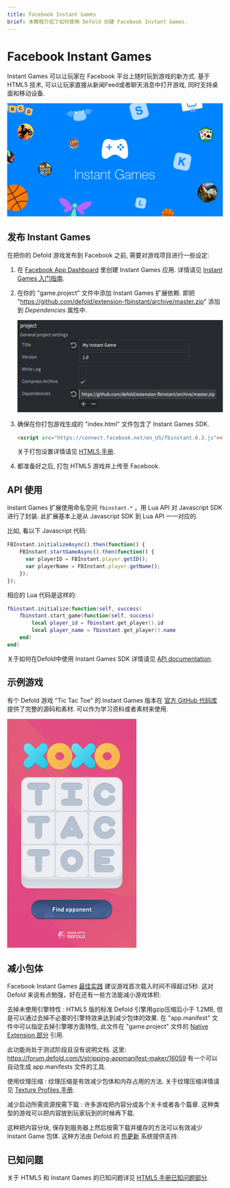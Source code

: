```yaml
---
title: Facebook Instant Games
brief: 本教程介绍了如何使用 Defold 创建 Facebook Instant Games.
---
```


# Facebook Instant Games

Instant Games 可以让玩家在 Facebook 平台上随时玩到游戏的新方式. 基于 HTML5 技术, 可以让玩家直接从新闻Feed或者聊天消息中打开游戏, 同时支持桌面和移动设备.

![InstantGames](images/instant-games/instantgames.png)

## 发布 Instant Games

在把你的 Defold 游戏发布到 Facebook 之前, 需要对游戏项目进行一些设定:

1. 在 [Facebook App Dashboard](https://developers.facebook.com/apps) 里创建 Instant Games 应用. 详情请见 [Instant Games 入门指南](https://developers.facebook.com/docs/games/instant-games/getting-started/game-setup).

2. 在你的 "game.project" 文件中添加 Instant Games 扩展依赖. 即把 "https://github.com/defold/extension-fbinstant/archive/master.zip" 添加到 *Dependencies* 属性中.

   ![Project settings](images/instant-games/game_project.png)

3. 确保在你打包游戏生成的 "index.html" 文件包含了 Instant Games SDK.

   ```html
   <script src="https://connect.facebook.net/en_US/fbinstant.6.3.js"></script>
   ```

   关于打包设置详情请见 [HTML5 手册](/manuals/html5/#customizing-html5-bundle).

4. 都准备好之后, 打包 HTML5 游戏并上传至 Facebook.

## API 使用

Instant Games 扩展使用命名空间 `fbinstant.*` ，用 Lua API 对 Javascript SDK 进行了封装. 此扩展基本上是从 Javascript SDK 到 Lua API 一一对应的.

比如, 看以下 Javascript 代码:

```javascript
FBInstant.initializeAsync().then(function() {
    FBInstant.startGameAsync().then(function() {
      var playerID = FBInstant.player.getID();
      var playerName = FBInstant.player.getName();
    });
});
```

相应的 Lua 代码是这样的:

```lua
fbinstant.initialize(function(self, success)
    fbinstant.start_game(function(self, success)
        local player_id = fbinstant.get_player().id
        local player_name = fbinstant.get_player().name
    end)
end)
```

关于如何在Defold中使用 Instant Games SDK 详情请见 [API documentation](https://github.com/defold/extension-fbinstant/blob/master/README.md).

## 示例游戏

有个 Defold 游戏 "Tic Tac Toe" 的 Instant Games 版本在 [官方 GitHub 代码库](https://github.com/defold/extension-fbinstant) 提供了完整的源码和素材. 可以作为学习资料或者素材来使用.

![Tic Tac Toe](images/instant-games/tictactoe.png)

## 减小包体

Facebook Instant Games [最佳实践](https://developers.facebook.com/docs/games/instant-games/best-practices) 建议游戏首次载入时间不得超过5秒. 这对 Defold 来说有点勉强，好在还有一些方法能减小游戏体积:

去掉未使用引擎特性
: HTML5 版的标准 Defold 引擎用gzip压缩后小于 1.2MB, 但是可以通过去掉不必要的引擎特效来达到减少包体的效果. 在 "app.manifest" 文件中可以指定去掉引擎哪方面特性, 此文件在 "game.project" 文件的 [Native Extension 部分](/manuals/project-settings/#native-extension) 引用.

  此功能尚处于测试阶段且没有说明文档. 这里: https://forum.defold.com/t/stripping-appmanifest-maker/16059 有一个可以自动生成 app.manifests 文件的工具.

使用纹理压缩
: 纹理压缩是有效减少包体和内存占用的方法. 关于纹理压缩详情请见 [Texture Profiles 手册](/manuals/texture-profiles/).

减少启动所需资源按需下载
: 许多游戏把内容分成各个关卡或者各个篇章. 这种类型的游戏可以把内容放到玩家玩到的时候再下载.

这种把内容分块, 保存到服务器上然后按需下载并缓存的方法可以有效减少 Instant Game 包体. 这种方法由 Defold 的 [热更新](/manuals/live-update/) 系统提供支持.

## 已知问题

关于 HTML5 和 Instant Games 的已知问题详见 [HTML5 手册已知问题部分](/manuals/html5/#known-issues-and-limitations).
